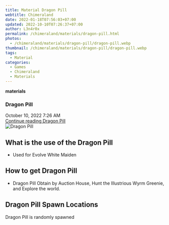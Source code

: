 ```yaml
---
title: Material Dragon Pill
webtitle: Chimeraland
date: 2022-01-18T07:56:03+07:00
updated: 2022-10-10T07:26:37+07:00
author: L3n4r0x
permalink: /chimeraland/materials/dragon-pill.html
photos:
  - /chimeraland/materials/dragon-pill/dragon-pill.webp
thumbnail: /chimeraland/materials/dragon-pill/dragon-pill.webp
tags:
  - Material
categories:
  - Games
  - Chimeraland
  - Materials
---
```


<section id="bootstrap-wrapper">
  <link
    rel="stylesheet"
    href="https://cdn.statically.io/gh/dimaslanjaka/Web-Manajemen/40ac3225/css/bootstrap-4.5-wrapper.css"
  />
  <div
    class="row g-0 border rounded overflow-hidden flex-md-row mb-4 shadow-sm position-relative"
  >
    <div class="col p-4 d-flex flex-column position-static">
      <strong class="d-inline-block mb-2 text-success">materials</strong>
      <h3 class="mb-0">Dragon Pill</h3>
      <div class="mb-1 text-muted">October 10, 2022 7:26 AM</div>
      <a
        href="/chimeraland/materials/dragon-pill.html"
        class="stretched-link d-none"
        >Continue reading Dragon Pill</a
      >
    </div>
    <div class="col-auto d-none d-lg-block">
      <img
        src="/chimeraland/materials/dragon-pill/dragon-pill.webp"
        alt="Dragon Pill"
      />
    </div>
  </div>
  <div class="row">
    <div class="col-lg-6 col-12 mb-2">
      <div class="card">
        <div class="card-body">
          <h2 class="card-title">What is the use of the Dragon Pill</h2>
          <div class="card-text">
            <ul>
              <li>Used for Evolve White Maiden</li>
            </ul>
          </div>
        </div>
      </div>
    </div>
    <div class="col-lg-6 col-12 mb-2">
      <div class="card">
        <div class="card-body">
          <h2 class="card-title">How to get Dragon Pill</h2>
          <div class="card-text">
            <ul>
              <li>
                Dragon Pill Obtain by Auction House, Hunt the Illustrious Wyrm
                Greenie, and Explore the world.
              </li>
            </ul>
          </div>
        </div>
      </div>
    </div>
    <div class="col-12 mb-2">
      <h2>Dragon Pill Spawn Locations</h2>
      <p>Dragon Pill is randomly spawned</p>
    </div>
  </div>
</section>